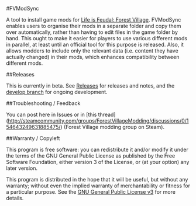 #FVModSync

A tool to install game mods for [Life is Feudal: Forest Village]. FVModSync enables users to organise their mods in a separate folder and copy them over automatically, rather than having to edit files in the game folder by hand. This ought to make it easier for players to use various different mods in parallel, at least until an official tool for this purpose is released. Also, it allows modders to include only the relevant data (i.e. content they have actually changed) in their mods, which enhances compatibility between different mods.

##Releases

This is currently in beta. See [Releases] for releases and notes, and the [develop branch] for ongoing development.

##Troubleshooting / Feedback

You can post here in Issues or in [this thread] (http://steamcommunity.com/groups/ForestVillageModding/discussions/0/154643249631885475/) (Forest Village modding group on Steam).

##Warranty / Copyleft

This program is free software: you can redistribute it and/or modify it under the terms of the GNU General Public License as published by the Free Software Foundation, either version 3 of the License, or (at your option) any later version.

This program is distributed in the hope that it will be useful, but without any warranty; without even the implied warranty of merchantability or fitness for a particular purpose. See the [GNU General Public License v3] for more details.


[Life is Feudal: Forest Village]: http://steamcommunity.com/app/496460/
[quickbms]: http://aluigi.altervista.org/quickbms.htm
[GNU General Public License v3]: https://www.gnu.org/licenses/gpl-3.0.txt
[Releases]: https://github.com/pboxx/FVModSync/releases
[develop branch]: https://github.com/pboxx/FVModSync/tree/develop
[Feedback thread]: http://steamcommunity.com/groups/ForestVillageModding/discussions/0/154643249631885475/

